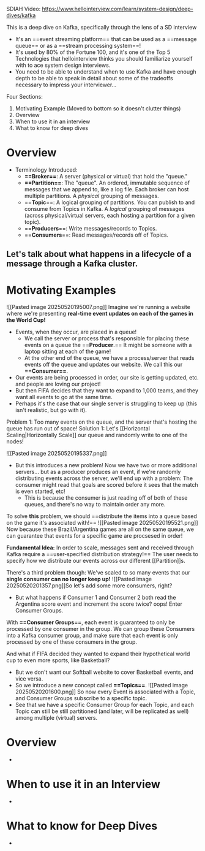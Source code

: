 SDIAH Video: https://www.hellointerview.com/learn/system-design/deep-dives/kafka

This is a deep dive on Kafka, specifically through the lens of a SD interview
- It's an ==event streaming platform== that can be used as a ==message queue== or as a ==stream processing system==!
- It's used by 80% of the Fortune 100, and it's one of the Top 5 Technologies that hellointerview thinks you should familiarize yourself with to ace system design interviews.
- You need to be able to understand when to use Kafka and have enough depth to be able to speak in detail about some of the tradeoffs necessary to impress your interviewer...

Four Sections:
1. Motivating Example (Moved to bottom so it doesn't clutter things)
2. Overview
3. When to use it in an interview
4. What to know for deep dives


# Overview
- Terminology Introduced:
	- **==Broker==**: A server (physical or virtual) that hold the "queue."
	- **==Partition==**: The "queue". An ordered, immutable sequence of messages that we append to, like a log file. Each broker can host multiple partitions. A *physical* grouping of messages.
	- ==**Topic**==: A logical grouping of partitions. You can publish to and consume from Topics in Kafka. A *logical* grouping of messages (across physical/virtual servers, each hosting a partition for a given topic).
	- ==**Producers**==: Write messages/records to Topics.
	- ==**Consumers**==: Read messages/records off of Topics.

Let's talk about what happens in a lifecycle of a message through a Kafka cluster.
- 

# Motivating Examples
![[Pasted image 20250520195007.png]]
Imagine we're running a website where we're presenting **real-time event updates on each of the games in the World Cup!**
- Events, when they occur, are placed in a queue!
	- We call the server or process that's responsible for placing these events on a queue the ==**Producer**.== It might be someone with a laptop sitting at each of the game!
	- At the other end of the queue, we have a process/server that reads events off the queue and updates our website. We call this our **==Consumer==**.
- Our events are being processed in order, our site is getting updated, etc. and people are loving our project!
- But then FIFA decides that they want to expand to 1,000 teams, and they want all events to go at the same time.
- Perhaps it's the case that our single server is struggling to keep up (this isn't realistic, but go with it).

Problem 1: Too many events on the queue, and the server that's hosting the queue has run out of space!
Solution 1: Let's [[Horizontal Scaling|Horizontally Scale]] our queue and randomly write to one of the nodes! 

![[Pasted image 20250520195337.png]]
- But this introduces a new problem! Now we have two or more additional servers... but as a producer produces an event, if we're randomly distributing events across the server, we'll end up with a problem: The consumer might read that goals are scored before it sees that the match is even started, etc!
	- This is because the consumer is just reading off of both of these queues, and there's no way to maintain order any more.

To solve **this** problem, we should ==distribute the items into a queue based on the game it's associated with!==
![[Pasted image 20250520195521.png]]
Now because these Brazil/Argentina games are all on the same queue, we can guarantee that events for a specific game are procsesed in order!

**Fundamental Idea:** In order to scale, messages sent and received through Kafka require a ==user-specified distribution strategy!== The user needs to specify how we distribute our events across our different [[Partition]]s.

There's a third problem though: We've scaled to so many events that our **single consumer can no longer keep up!**
![[Pasted image 20250520201357.png]]So let's add some more consumers, right?
- But what happens if Consumer 1 and Consumer 2 both read the Argentina score event and increment the score twice? oops! Enter Consumer Groups.

With **==Consumer Groups==**, each event is guaranteed to only be processed by one consumer in the group. We can group these Consumers into a Kafka consumer group, and make sure that each event is only processed by one of these consumers in the group.

And what if FIFA decided they wanted to expand their hypothetical world cup to even more sports, like Basketball?
- But we don't want our Softball website to cover Basketball events, and vice versa.
- So we introduce a new concept called **==Topics==**.
![[Pasted image 20250520201600.png]]
So now every Event is associated with a Topic, and Consumer Groups subscribe to a specific topic.
- See that we have a specific Consumer Group for each Topic, and each Topic can still be still partitioned (and later, will be replicated as well) among multiple (virtual) servers.









# Overview
- 


# When to use it in an Interview
- 


# What to know for Deep Dives
- 



